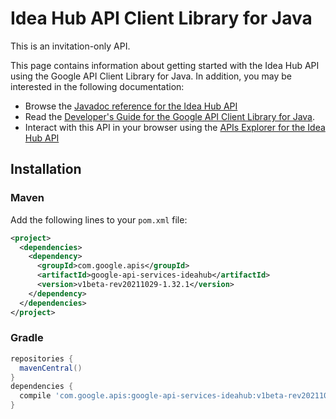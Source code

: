 # Idea Hub API Client Library for Java

This is an invitation-only API.

This page contains information about getting started with the Idea Hub API
using the Google API Client Library for Java. In addition, you may be interested
in the following documentation:

* Browse the [Javadoc reference for the Idea Hub API][javadoc]
* Read the [Developer's Guide for the Google API Client Library for Java][google-api-client].
* Interact with this API in your browser using the [APIs Explorer for the Idea Hub API][api-explorer]

## Installation

### Maven

Add the following lines to your `pom.xml` file:

```xml
<project>
  <dependencies>
    <dependency>
      <groupId>com.google.apis</groupId>
      <artifactId>google-api-services-ideahub</artifactId>
      <version>v1beta-rev20211029-1.32.1</version>
    </dependency>
  </dependencies>
</project>
```

### Gradle

```gradle
repositories {
  mavenCentral()
}
dependencies {
  compile 'com.google.apis:google-api-services-ideahub:v1beta-rev20211029-1.32.1'
}
```

[javadoc]: https://googleapis.dev/java/google-api-services-ideahub/latest/index.html
[google-api-client]: https://github.com/googleapis/google-api-java-client/
[api-explorer]: https://developers.google.com/apis-explorer/#p/ideahub/v1/

